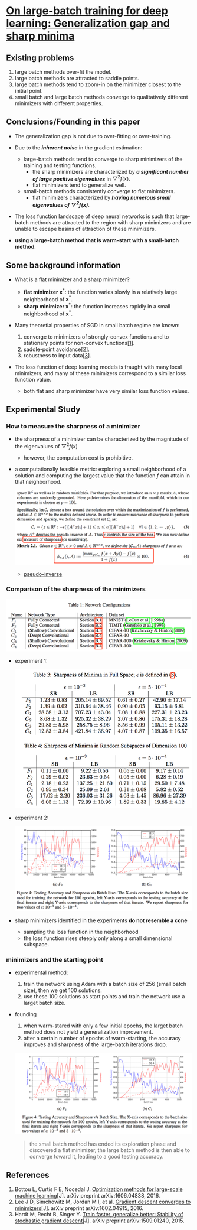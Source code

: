 # [On large-batch training for deep learning: Generalization gap and sharp minima](https://arxiv.org/pdf/1609.04836.pdf)

## Existing problems

1. large batch methods over-fit the model.
1. large batch methods are attracted to saddle points.
1. large batch methods tend to zoom-in on the minimizer closest to the initial point.
1. small batch and large batch methods converge to qualitatively different minimizers with different properties.

## Conclusions/Founding in this paper

- The generalization gap is not due to over-fitting or over-training.
- Due to the _**inherent noise**_ in the gradient estimation:

  - large-batch methods tend to converge to sharp minimizers of the training and testing functions.
    - the sharp minimizers are characterized by _**a significant number of large positive eigenvalues**_ in $\bigtriangledown^2f(x)$.
    - flat minimizers tend to generalize well.
  - small-batch methods consistently converge to flat minimizers.
    - flat minimizers characterized by _**having numerous small eigenvalues of $\bigtriangledown^2f(x)$**_.
- The loss function landscape of deep neural networks is such that large-batch methods are attracted to the region with sharp minimizers and are unable to escape basins of attraction of these minimizers.
- **using a large-batch method that is warm-start with a small-batch method**.

## Some background information

- What is a flat minimizer and a sharp minimizer?
  - **flat minimizer $\mathbf{x}^*$**: the function varies slowly in a relatively large neighborhood of $\mathbf{x}^*$.
  - **sharp minimizer $\mathbf{x}^*$**: the function increases rapidly in a small neighborhood of $\mathbf{x}^*$.

- Many theoretial properties of SGD in small batch regime are known:
  1. converge to minimizers of strongly-convex functions and to stationary points for non-convex functions[[1](#References)].
  1. saddle-point avoidance[[2](#References)].
  1. robustness to input data[[3](#References)].

- The loss function of deep learning models is fraught with many local minimizers, and many of these minimizers correspond to a similar loss function value.
  - both flat and sharp minimizer have very similar loss function values.

## Experimental Study

### How to measure the sharpness of a minimizer

- the sharpness of a minimizer can be characterized by the magnitude of the eigenvalues of $\bigtriangledown^2f(x)$
  - however, the computation cost is prohibitive.
- a computationally feasible metric: exploring a small neighborhood of a solution and computing the largest value that the function $f$ can attain in that neighborhood.

  ![](images/sharpness_metric.png)

    - [pseudo-inverse](https://en.wikipedia.org/wiki/Generalized_inverse)

### Comparison of the sharpness of the minimizers

![](images/network_configuration.png)

- experiment 1:

    ![](images/sharpness_of_minimizers_1.png)

- experiment 2:

    ![](images/sharpness_of_minimizers_2.png)

- sharp minimizers identified in the experiments **do not resemble a cone**
  - sampling the loss function in the neighborhood
  - the loss function rises steeply only along a small dimensional subspace.

### minimizers and the starting point

- experimental method:
  1. train the network using Adam with a batch size of 256 (small batch size), then we get 100 solutions.
  1. use these 100 solutions as start points and train the network use a larget batch size.
- founding
  1. when warm-stared with only a few initial epochs, the larget batch method does not yield a generalization improvement.
  1. after a certain number of epochs of warm-starting, the accuracy improves and sharpness of the large-batch iterations drop.

  ![](images/warmup_experiments.png)

  > the small batch method has ended its exploration phase and discovered a flat minimizer, the large batch method is then able to converge toward it, leading to a good testing accuracy.

## References

1. Bottou L, Curtis F E, Nocedal J. [Optimization methods for large-scale machine learning](https://arxiv.org/pdf/1606.04838.pdf)[J]. arXiv preprint arXiv:1606.04838, 2016.
1. Lee J D, Simchowitz M, Jordan M I, et al. [Gradient descent converges to minimizers](https://arxiv.org/pdf/1602.04915.pdf)[J]. arXiv preprint arXiv:1602.04915, 2016.
1. Hardt M, Recht B, Singer Y. [Train faster, generalize better: Stability of stochastic gradient descent](https://arxiv.org/pdf/1509.01240.pdf)[J]. arXiv preprint arXiv:1509.01240, 2015.
